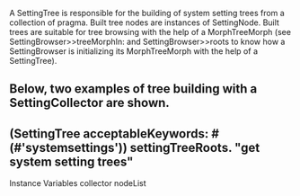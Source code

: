 A SettingTree is responsible for the building of system setting trees from a collection of pragma.Built tree nodes are instances of SettingNode. Built trees are suitable for tree browsing with the help of a MorphTreeMorph (see SettingBrowser>>treeMorphIn: and SettingBrowser>>roots to know how a SettingBrowser is initializing its MorphTreeMorph with the help of a SettingTree). Below, two examples of tree building with a SettingCollector are shown.---------------(SettingTree acceptableKeywords: #(#'systemsettings')) settingTreeRoots. "get system setting trees"---------------Instance Variables	collector		<PragmaCollector>	nodeList		<A list of SettingNode>